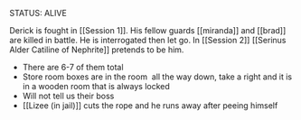 STATUS: ALIVE

Derick is fought in [[Session 1]]. His fellow guards [[miranda]] and [[brad]] are killed in battle. He is interrogated then let go.
In [[Session 2]] [[Serinus Alder Catiline of Nephrite]] pretends to be him.

-   There are 6-7 of them total
-   Store room boxes are in the room  all the way down, take a right and it is in a wooden room that is always locked
-   Will not tell us their boss
-   [[Lizee (in jail)]] cuts the rope and he runs away after peeing himself